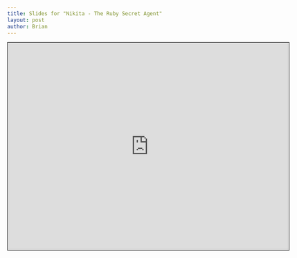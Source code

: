 ```yaml
--- 
title: Slides for "Nikita - The Ruby Secret Agent"
layout: post
author: Brian
---
```


<style>
#rubyconf11-slides-container {
  width: 650px;
  height: 480px;
  border: 1px solid black;
  padding: 0;
  overflow: hidden;
}

#rubyconf11-slides {
  border: none;
  width: 650px;
  height: 480px;
}
</style>

<div id="rubyconf11-slides-container">
  <iframe id="rubyconf11-slides" src="http://brightredglow.com/presentations/rubyconf11">
    RubyConf11 Slides - Nikita: The Ruby Secret Agent
  </iframe>
</div>

